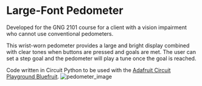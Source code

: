 # Large-Font Pedometer
Developed for the GNG 2101 course for a client with a vision impairment who cannot use conventional pedometers.

This wrist-worn pedometer provides a large and bright display combined with clear tones when buttons are pressed and goals are met. The user can set a step goal and the pedometer will play a tune once the goal is reached.

Code written in Circuit Python to be used with the [Adafruit Circuit Playground Bluefruit](https://learn.adafruit.com/adafruit-circuit-playground-bluefruit).
![pedometer_image](https://user-images.githubusercontent.com/20731423/184932790-6d319cb6-045d-49e6-8154-1ef9d4a9388e.JPG)
